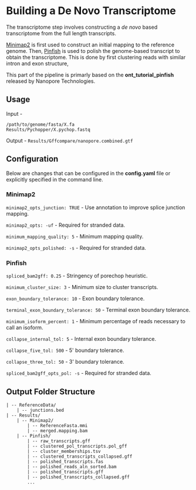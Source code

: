 # Building a De Novo Transcriptome

The transcriptome step involves constructing a *de novo* based transcriptome from the full length transcripts.

[Minimap2](https://github.com/lh3/minimap2) is first used to construct an initial mapping to the reference genome. Then, [Pinfish](https://github.com/nanoporetech/pinfish) is used to polish the genome-based transcript to obtain the transcriptome. This is done by first clustering reads with similar intron and exon structure,

This part of the pipeline is primarly based on the **ont_tutorial_pinfish** released by Nanopore Technologies.  

## Usage

Input -
```
/path/to/genome/fasta/X.fa
Results/Pychopper/X.pychop.fastq
```

Output - `Results/Gffcompare/nanopore.combined.gtf`

<!--`snakemake`-->

## Configuration

Below are changes that can be configured in the **config.yaml** file or explicitly specified in the command line.

### Minimap2

`minimap2_opts_junction: TRUE` - Use annotation to improve splice junction mapping.

`minimap2_opts: -uf` - Required for stranded data.

`minimum_mapping_quality: 5` - Minimum mapping quality.

`minimap2_opts_polished: -s` - Required for stranded data.

### Pinfish

`spliced_bam2gff: 0.25` - Stringency of porechop heuristic.

`minimum_cluster_size: 3` - Minimum size to cluster transcripts.

`exon_boundary_tolerance: 10` - Exon boundary tolerance.

`terminal_exon_boundary_tolerance: 50` - Terminal exon boundary tolerance.

`minimum_isoform_percent: 1` - Minimum percentage of reads necessary to call an isoform.

`collapse_internal_tol: 5` - Internal exon boundary tolerance.

`collapse_five_tol: 500` - 5' boundary tolerance.

`collapse_three_tol: 50` - 3' boundary tolerance.

`spliced_bam2gff_opts_pol: -s` - Required for stranded data.


## Output Folder Structure

```
| -- ReferenceData/
    | -- junctions.bed
| -- Results/
    | -- Minimap2/
        | -- ReferenceFasta.mmi
        | -- merged.mapping.bam
    | -- Pinfish/
        | -- raw_transcripts.gff
        | -- clustered_pol_transcripts.pol_gff
        | -- cluster_memberships.tsv
        | -- clustered_transcripts_collapsed.gff
        | -- polished_transcripts.fas
        | -- polished_reads_aln_sorted.bam
        | -- polished_transcripts.gff
        | -- polished_transcripts_collapsed.gff
        ...
```
